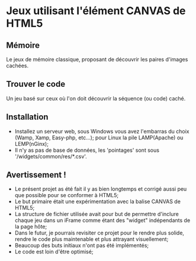 # Jeux utilisant l'élément CANVAS de HTML5

## Mémoire
Le jeux de mémoire classique, proposant de découvrir les paires d'images cachées.

## Trouver le code
Un jeu basé sur ceux où l'on doit découvrir la séquence (ou code) caché.

## Installation
* Installez un serveur web, sous Windows vous avez l'embarras du choix (Wamp, Xamp, Easy-php, etc...); pour Linux la pile LAMP(Apache) ou LEMP(nGinx);
* Il n'y as pas de base de données, les 'pointages' sont sous '/widgets/common/res/*.csv'.


## Avertissement !
* Le présent projet as été fait il y as bien longtemps et corrigé aussi peu que possible pour se conformer à HTML5;
* Le but primaire était une expérimentation avec la balise CANVAS de HTML5;
* La structure de fichier utilisée avait pour but de permettre d'inclure chaque jeu dans un iFrame comme étant des "widget" indépendants de la page hôte; 
* Dans le futur, je pourrais revisiter ce projet pour le rendre plus solide, rendre le code plus maintenable et plus attrayant visuellement;
* Beaucoup des buts initiaux n'ont pas été implémentés;
* Le code est loin d'être optimisé;


<!--
ToDo:

[ ] Accueil : étudier BootStrap et refaire la page, en mieux
[ ] Accueil : étudier le code que j'ai déjà pour me rappeller comment fonctionne le routing avec un .htaccess <-- en fait je n'ai pas de fichier htaccess pour le moment, bizarre, tenter d'en mettre un?

[ ] Jeux : changer csvFunctions, lire et écrire pour permettre d'avoir les X derniers meilleurs scores
[ ] Jeux : Supporter les sessions ou cookies pour le nom du joueur
[ ] Jeux : une passe SEO et support d'autres fureteurs que FF

[ ] Jeux : tenter de créer une librairie JS pour le dialogue de win/lose?(question d'uniformiser) Il fonctionnerais comme ceci :
	= à l'appel de la fonction d'init (qui reçoit le chemin et nom de fichier à manipuler, message "win" défaut pouvant inclure X paramètres '%s' et le message "lose" aussi avec paramètre), il crée un bloc de script (dans le head?) pour prendre en charge ses évènements (boutons, etc), ou alors possible de laisser un bloc window.addEventListener dans le fichier JS? <-- PS: utiliser un namespace?
	= il crée/injecte aussi tout le code HTML/CSS ou pour le CSS injecte le fichier dans le HEAD de la page hôte?
	= tenter de tout faire -sans- jQuery!
	= pour la fonction appellée dans les cas win/lose, écrire le code de façon à pouvoir lui passer quel état afficher(win/lose) et soit une chaine/int, soit un array de valeurs (qui doivent correspondre au nombre de params passés durant la fonction Init mais sans trop insister si le nombre est différent, la fonction essaie de faire "fitter" au mieux, ex: dupliquer le dernier param s'il y en as trop peu) à injecter dans les messages de win/lose, incluant si nécessaire un peu de HTML (ex: la solu pour TrouverCode)
	= pour les fonctions de XHR et CSV, je met quand même les fichiers dans le HEAD ou est-ce que les balises script/src sont injectée?
[ ] Jeux : tenter d'encapsuler et d'en faire de vrai Widgets? ( avec tout les changements écris plus tôt, reviens à ça et donc devrais être assez facile à convertir )
[ ] Jeux : (idée de widget/encapsulation/classes) faire en sorte que l'on puisse dans une autre page inclure un module JS qui fait tout le travail d'init et d'affichage incluant probablement créer dynamiquement toutes les balises (ce qui serait un peu exagérer)
-->